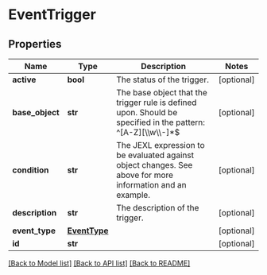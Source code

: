 # EventTrigger

## Properties
Name | Type | Description | Notes
------------ | ------------- | ------------- | -------------
**active** | **bool** | The status of the trigger. | [optional] 
**base_object** | **str** | The base object that the trigger rule is defined upon. Should be specified in the pattern: ^[A-Z][\\\\w\\\\-]*$ | [optional] 
**condition** | **str** | The JEXL expression to be evaluated against object changes. See above for more information and an example. | [optional] 
**description** | **str** | The description of the trigger. | [optional] 
**event_type** | [**EventType**](EventType.md) |  | [optional] 
**id** | **str** |  | [optional] 

[[Back to Model list]](../README.md#documentation-for-models) [[Back to API list]](../README.md#documentation-for-api-endpoints) [[Back to README]](../README.md)


